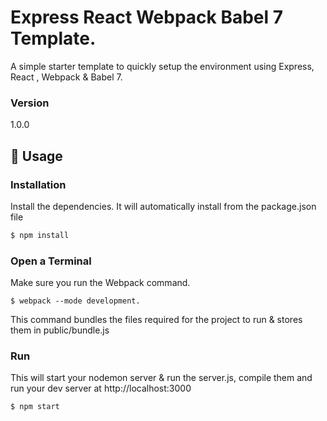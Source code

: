 # Express React Webpack Babel 7 Template.
A simple starter template to quickly setup the environment using Express, React , Webpack &amp; Babel 7.

### Version
1.0.0

## 📝 Usage


### Installation

Install the dependencies. It will automatically install from the package.json file

```sh
$ npm install
```
### Open a Terminal

Make sure you run the Webpack command.

```
$ webpack --mode development.
```

This command bundles the files required for the project to run & stores them in public/bundle.js 

### Run

This will start your nodemon server & run the server.js, compile them and run your dev server at http://localhost:3000

```sh
$ npm start
```
